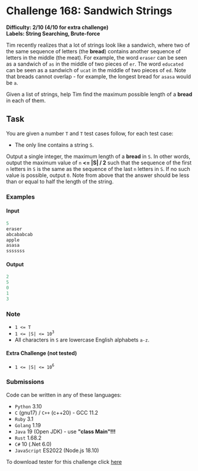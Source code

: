 # Challenge 168: Sandwich Strings

**Difficulty: 2/10 (4/10 for extra challenge)  
Labels: String Searching, Brute-force**

Tim recently realizes that a lot of strings look like a sandwich, where two of the same sequence of letters (the **bread**) contains another sequence of letters in the middle (the meat). For example, the word `eraser` can be seen as a sandwich of `as` in the middle of two pieces of `er`. The word `educated` can be seen as a sandwich of `ucat` in the middle of two pieces of `ed`.
Note that breads cannot overlap - for example, the longest bread for `asasa` would be `a`.

Given a list of strings, help Tim find the maximum possible length of a **bread** in each of them.

## Task

You are given a number `T` and `T` test cases follow, for each test case:

- The only line contains a string `S`.

Output a single integer, the maximum length of a **bread** in `S`. In other words, output the maximum value of `n` **<= |S| / 2** such that the sequence of the first `n` letters in `S` is the same as the sequence of the last `n` letters in `S`.
If no such value is possible, output `0`.
Note from above that the answer should be less than or equal to half the length of the string.

### Examples

#### Input

```rust
5
eraser
abcababcab
apple
asasa
sssssss
```

#### Output

```rust
2
5
0
1
3
```

### Note

- `1 <= T`
- `1 <= |S| <= 10`<sup>`3`</sup>
- All characters in `S` are lowercase English alphabets `a-z`.

#### Extra Challenge (not tested)

- `1 <= |S| <= 10`<sup>`6`</sup>

### Submissions

Code can be written in any of these languages:

- `Python` 3.10
- `C` (gnu17) / `C++` (c++20) - GCC 11.2
- `Ruby` 3.1
- `Golang` 1.19
- `Java` 19 (Open JDK) - use **"class Main"!!!**
- `Rust` 1.68.2
- `C#` 10 (.Net 6.0)
- `JavaScript` ES2022 (Node.js 18.10)

To download tester for this challenge click [here](https://downgit.github.io/#/home?url=https://github.com/Pomroka/TWT_Challenges_Tester/tree/main/Challenge_168)
